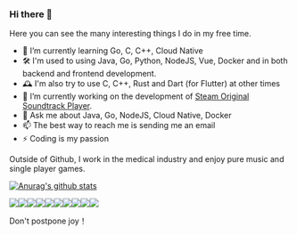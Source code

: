 ### Hi there 👋

Here you can see the many interesting things I do in my free time.

- 🌱 I’m currently learning Go, C, C++, Cloud Native
- 🛠️ I'm used to using Java, Go, Python, NodeJS, Vue, Docker and in both backend and frontend development.
- 🕰 I'm also try to use C, C++, Rust and Dart (for Flutter) at other times
- 🔭 I’m currently working on the development of [Steam Original Soundtrack Player](https://github.com/skye-z/steam-ost-player).
- 💬 Ask me about Java, Go, NodeJS, Cloud Native, Docker
- 📫 The best way to reach me is sending me an email
- ⚡ Coding is my passion

Outside of Github, I work in the medical industry and enjoy pure music and single player games. 

[![Anurag's github stats](https://github-readme-stats.vercel.app/api?username=skye-z&show_icons=true)](https://github.com/skye-z)

![](https://img.shields.io/badge/java-%23f73131.svg?style=for-the-badge&logoColor=white)![](https://img.shields.io/badge/go-%2300ADD8.svg?style=for-the-badge&logo=go&logoColor=white)![](https://img.shields.io/badge/Python-%233772a2.svg?style=for-the-badge&logo=Python&logoColor=white)![](https://img.shields.io/badge/node.js-6DA55F?style=for-the-badge&logo=node.js&logoColor=white)![](https://img.shields.io/badge/vue.js-%2341b883.svg?style=for-the-badge&logo=vuedotjs&logoColor=white)![](https://img.shields.io/badge/docker-%230db7ed.svg?style=for-the-badge&logo=docker&logoColor=white)![](https://img.shields.io/badge/c/c++-%2300599C.svg?style=for-the-badge&logo=cplusplus&logoColor=white)![](https://img.shields.io/badge/Rust-%23000000.svg?style=for-the-badge&logo=Rust&logoColor=white)![](https://img.shields.io/badge/dart-%2302569B.svg?style=for-the-badge&logo=dart&logoColor=white)![](https://img.shields.io/badge/cloud%20native-%23231f20.svg?style=for-the-badge&logo=cncf&logoColor=white)

Don't postpone joy！
